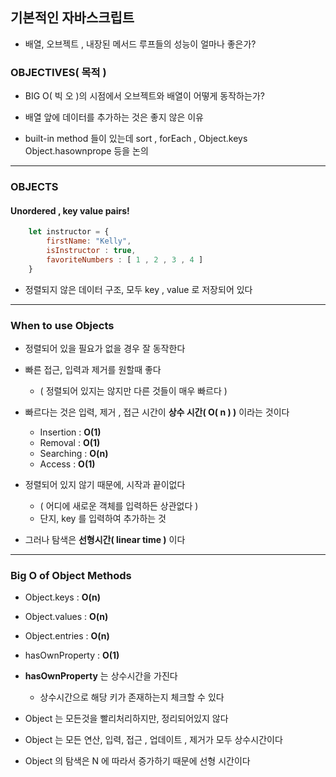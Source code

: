## 기본적인 자바스크립트

- 배열, 오브젝트 , 내장된 메서드 루프들의 성능이 얼마나 좋은가?


### OBJECTIVES( 목적 )

- BIG O( 빅 오 )의 시점에서 오브젝트와 배열이 어떻게 동작하는가?


- 배열 앞에 데이터를 추가하는 것은 좋지 않은 이유


- built-in method 들이 있는데 sort , forEach , Object.keys Object.hasownprope 등을 논의

---

### OBJECTS
#### Unordered , key value pairs!

````javascript
    let instructor = {
        firstName: "Kelly",
        isInstructor : true,
        favoriteNumbers : [ 1 , 2 , 3 , 4 ]
    }
````

- 정렬되지 않은 데이터 구조, 모두 key , value 로 저장되어 있다

---

### When to use Objects

- 정렬되어 있을 필요가 없을 경우 잘 동작한다


- 빠른 접근, 입력과 제거를 원할때 좋다
  - ( 정렬되어 있지는 않지만 다른 것들이 매우 빠르다 )
  

- 빠르다는 것은 입력, 제거 , 접근 시간이 **상수 시간( O( n ) )** 이라는 것이다
  - Insertion : **O(1)**
  - Removal   : **O(1)**
  - Searching : **O(n)**
  - Access    : **O(1)**


- 정렬되어 있지 않기 때문에, 시작과 끝이없다
  - ( 어디에 새로운 객체를 입력하든 상관없다 )
  - 단지, key 를 입력하여 추가하는 것


- 그러나 탐색은 **선형시간( linear time )** 이다

---

### Big O of Object Methods

- Object.keys : **O(n)**
- Object.values : **O(n)**
- Object.entries : **O(n)**
- hasOwnProperty : **O(1)**


- **hasOwnProperty** 는 상수시간을 가진다
  - 상수시간으로 해당 키가 존재하는지 체크할 수 있다


- Object 는 모든것을 빨리처리하지만, 정리되어있지 않다


- Object 는 모든 연산, 입력, 접근 , 업데이트 , 제거가 모두 상수시간이다


- Object 의 탐색은 N 에 따라서 증가하기 때문에 선형 시간이다